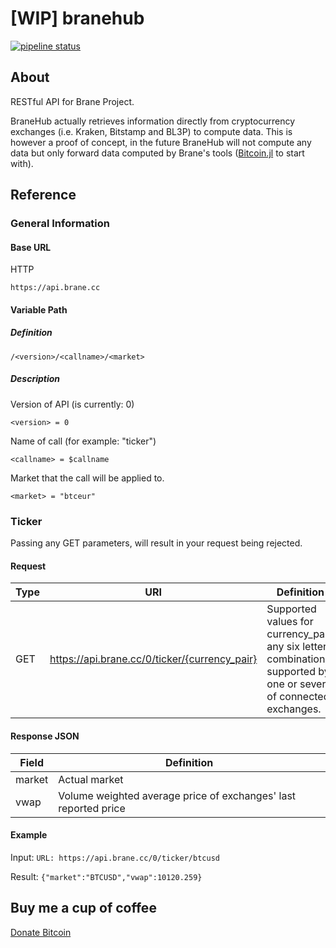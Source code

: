 # [WIP] branehub

[![pipeline status](https://gitlab.com/braneproject/branehub/badges/master/pipeline.svg)](https://gitlab.com/braneproject/BitcoinPrimitives.jl/commits/master)

## About

RESTful API for Brane Project.

BraneHub actually retrieves information directly from cryptocurrency exchanges
(i.e. Kraken, Bitstamp and BL3P) to compute data. This is however a proof of
concept, in the future BraneHub will not compute any data but only forward
data computed by Brane's tools ([Bitcoin.jl](https://gitlab.com/braneproject/branehub/Bitcoin.jl)
to start with).

## Reference

### General Information

#### Base URL

HTTP

`https://api.brane.cc`

#### Variable Path
##### Definition

`/<version>/<callname>/<market>`

##### Description

Version of API (is currently: 0)

`<version> = 0`

Name of call (for example: "ticker")

`<callname> = $callname`

Market that the call will be applied to.

`<market> = "btceur"`

### Ticker

Passing any GET parameters, will result in your request being rejected.


#### Request

| Type | URI | Definition |
|--|--|--|
| GET | https://api.brane.cc/0/ticker/{currency_pair} | Supported values for currency_pair: any six letter combination supported by one or several of connected exchanges. |

#### Response JSON

| Field | Definition |
|-------|--------|
| market | Actual market |
| vwap | Volume weighted average price of exchanges' last reported price |

#### Example

Input:
`URL: https://api.brane.cc/0/ticker/btcusd`

Result:
`{"market":"BTCUSD","vwap":10120.259}`

## Buy me a cup of coffee

[Donate Bitcoin](bitcoin:34nvxratCQcQgtbwxMJfkmmxwrxtShTn67)
